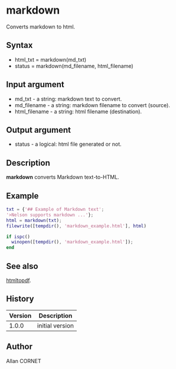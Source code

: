 # markdown

Converts markdown to html.

## Syntax

- html_txt = markdown(md_txt)
- status = markdown(md_filename, html_filename)

## Input argument

- md_txt - a string: markdown text to convert.
- md_filename - a string: markdown filename to convert (source).
- html_filename - a string: html filename (destination).

## Output argument

- status - a logical: html file generated or not.

## Description

  <p><b>markdown</b> converts Markdown text-to-HTML.</p>

## Example

```matlab
txt = {'## Example of Markdown text';
'>Nelson supports markdown ...'};
html = markdown(txt);
filewrite([tempdir(), 'markdown_example.html'], html)

if ispc()
  winopen([tempdir(), 'markdown_example.html']);
end
```

## See also

[htmltopdf](htmltopdf.md).

## History

| Version | Description     |
| ------- | --------------- |
| 1.0.0   | initial version |

## Author

Allan CORNET
